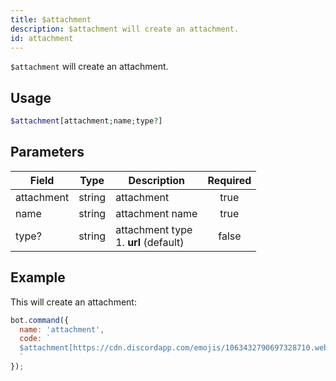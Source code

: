 ```yaml
---
title: $attachment 
description: $attachment will create an attachment.
id: attachment
---
```


`$attachment` will create an attachment.

## Usage

```php
$attachment[attachment;name;type?]
```

## Parameters 


| Field      | Type   | Description                                 | Required |
| ---------- | ------ | ------------------------------------------- |:--------:|
| attachment | string | attachment                                  |    true   |
| name       | string | attachment name                             |    true   |
| type?      | string | attachment type <br /> 1. **url** (default) |    false    |


## Example

This will create an attachment:

```javascript
bot.command({
  name: 'attachment',
  code: `
  $attachment[https://cdn.discordapp.com/emojis/1063432790697328710.webp?size=96&quality=lossless;boost-icon.png;url]
  `
});
```
